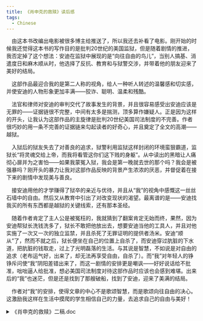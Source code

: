 ```yaml
---
title: 《肖申克的救赎》读后感
tags:
  - Chinese
---
```

&emsp;由这本书改编出电影被很多博主给推送了，所以我还去补看了电影。刚开始的时候我还觉得这本书的写作目的是批判20世纪的美国监狱，但是随着剧情的推进，我否定掉了这个想法：安迪在监狱中展现的是“向往自由的鸟儿”，当别人搞基、消遣度日和麻木顺从时，他选择了反抗、教育和与狱警交涉，并带着他的朋友迎来了美好的结局。

&emsp;这部作品最迎合我的是第二人称的视角，给人一种听人转述的温馨感和切实感，并使安迪的人物形象更加丰满——狡诈、聪明、温柔和残酷。

&emsp;法官和律师对安迪的审判交代了故事发生的背景，并且很容易感受出安迪应该是无罪的——证据链很不完整，中间有太多是揣测，顶多算作嫌疑人。正是因为这样的开头，让我认为这部作品的主旋律是批判20世纪美国司法制度的不完善。作者很巧妙的用一条不完善的证据链来勾起读者的好奇心，并且奠定了全文的高潮——越狱。

&emsp;入狱后的狱友失去了对善良的追求，狱警利用监狱这样封闭的环境蛮狠霸道，监狱长“将灵魂交给上帝，而我将看管这你们这下贱的身躯”。从中读出的黑暗让人痛彻心扉并为之害怕——如果我蒙冤入狱，我会是第一晚就去世的那个吗？我会是被强暴吗？刚开头的暴力让我对这部作品反映的背景产生浓浓的厌恶，并督促着在接下来的剧情中发现美与善良。

&emsp;接安迪用他的才学赚得了狱卒的亲近与优待，并且从“我”的视角中感慨这一丝丝石墙中的自由。然后又从教育中引出了对改变现状的渴望。最离谱的是——安迪找我买的所有东西都是越狱的关键线索，还有那本圣经。

&emsp;随着作者肯定了主人公是被冤枉的，我就猜到了翻案肯定无始而终，果然，因为安迪帮狱长洗钱洗多了，狱长不敢把他放出去，想要安迪当他的工具人，并且对他实施了一次又一次的独立监禁，并且杀死了无罪证明的提供者汤米。安迪“顺从”了，然而不就之后，狱长便坐在自己的位置上自杀了，而安迪穿过肮脏的下水道，把肮脏的钱取走，过上了光明磊落的生活。与其说是智慧，不如说是对自由的追求（老布运气好，出来了，却无法再享受自由，自杀了）。而“我”对年轻人的铮铮斥问使“我”阴阳差错出来了，而这一剧情的安排更是嘲讽——好好说话给不批准，咄咄逼人给批准，想必美国司法制度对待这部作品时应该也会感到难堪。出来后的“我”也迷茫，但是还是找到了那艘破船，找到了安迪，迎来了美满的结局。

&emsp;作者对“我”的安排，使得文章的中心不是歌颂智慧，而是歌颂向往自由的决心。这激励我这样在生活中摸爬的学生相信自己的力量，去追求自己的自由与美好！

<details>
<summary>《肖申克的救赎》二稿.doc</summary>

资源：
<a href="{{ site.url }}/file/《肖申克的救赎》二稿.doc">《肖申克的救赎》二稿.doc</a>
</details>